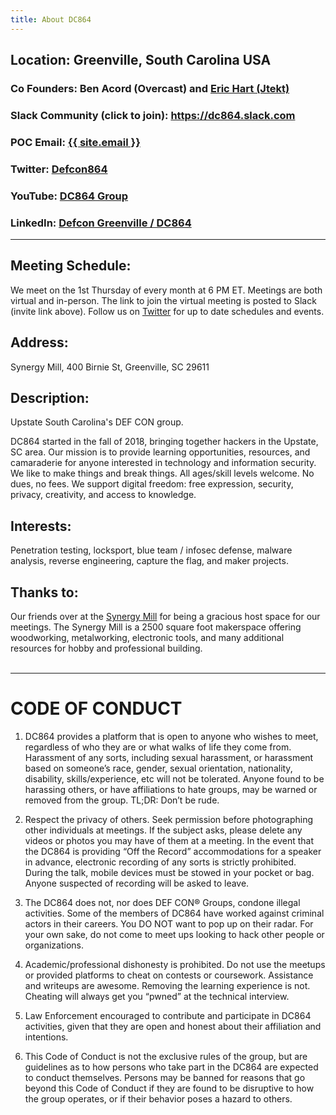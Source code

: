 ```yaml
---
title: About DC864
---
```

## Location: Greenville, South Carolina USA
### Co Founders: Ben Acord (Overcast) and <a href="https://twitter.com/Eric_23_Hart" target = "_blank">Eric Hart (Jtekt)</a>
### Slack Community (click to join): <a href="https://join.slack.com/t/dc864/shared_invite/enQtNDIzNDAyNzE4MTQ5LWUyYjkyZmFkYjg4OWExZDkzNWU0OTg1ZjMyMjM2MjQ3YzI2YmY4MzFlNjZiYzE3M2U5OGNlMGE2ZGZhMGY0NGU" target = "_blank">https://dc864.slack.com</a>
### POC Email: <a class="u-email" href="mailto:{{ site.email }}">{{ site.email }}</a>
### Twitter: <a href="https://twitter.com/defcon864" target = "_blank">Defcon864</a>
### YouTube: <a href="https://www.youtube.com/channel/UC5YT6GdO7o7ea3Sawo97LjQ" target = "_blank">DC864 Group</a>
### LinkedIn: <a href="https://www.linkedin.com/groups/12326833/" target = "_blank">Defcon Greenville / DC864</a>
---  

## Meeting Schedule:
We meet on the 1st Thursday of every month at 6 PM ET.  Meetings are both virtual and in-person.  The link to join the virtual meeting is posted to Slack (invite link above).
Follow us on <a href="https://twitter.com/defcon864" target = "_blank">Twitter</a> for up to date schedules and events.

## Address:
Synergy Mill, 400 Birnie St, Greenville, SC 29611

## Description:
Upstate South Carolina's DEF CON group.

DC864 started in the fall of 2018, bringing together hackers in the Upstate, SC area. Our mission is to provide learning opportunities, resources, and camaraderie for anyone interested in technology and information security. We like to make things and break things. All ages/skill levels welcome. No dues, no fees.  We support digital freedom: free expression, security, privacy, creativity, and access to knowledge.

## Interests: 
Penetration testing, locksport, blue team / infosec defense, malware analysis, reverse engineering, capture the flag, and maker projects.

## Thanks to:
Our friends over at the <a href="https://synergymill.com/" target = "_blank">Synergy Mill</a> for being a gracious host space for our meetings.  The Synergy Mill is a 2500 square foot makerspace offering woodworking, metalworking, electronic tools, and many additional resources for hobby and professional building.
<br>
<br>

---

# CODE OF CONDUCT
1.	DC864 provides a platform that is open to anyone who wishes to meet, regardless of who they are or what walks of life they come from. Harassment of any sorts, including sexual harassment, or harassment based on someone’s race, gender, sexual orientation, nationality, disability, skills/experience, etc will not be tolerated. Anyone found to be harassing others, or have affiliations to hate groups, may be warned or removed from the group. TL;DR: Don’t be rude.

2.	Respect the privacy of others. Seek permission before photographing other individuals at meetings. If the subject asks, please delete any videos or photos you may have of them at a meeting. In the event that the DC864 is providing “Off the Record” accommodations for a speaker in advance, electronic recording of any sorts is strictly prohibited. During the talk, mobile devices must be stowed in your pocket or bag. Anyone suspected of recording will be asked to leave.

3.	The DC864 does not, nor does DEF CON® Groups, condone illegal activities. Some of the members of DC864 have worked against criminal actors in their careers. You DO NOT want to pop up on their radar. For your own sake, do not come to meet ups looking to hack other people or organizations.

4.	Academic/professional dishonesty is prohibited. Do not use the meetups or provided platforms to cheat on contests or coursework. Assistance and writeups are awesome. Removing the learning experience is not. Cheating will always get you “pwned” at the technical interview.

5.	Law Enforcement encouraged to contribute and participate in DC864 activities, given that they are open and honest about their affiliation and intentions.

6.	This Code of Conduct is not the exclusive rules of the group, but are guidelines as to how persons who take part in the DC864 are expected to conduct themselves. Persons may be banned for reasons that go beyond this Code of Conduct if they are found to be disruptive to how the group operates, or if their behavior poses a hazard to others.